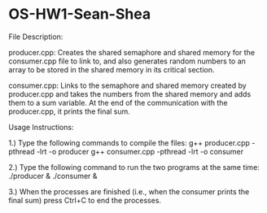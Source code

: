 # OS-HW1-Sean-Shea

File Description:

producer.cpp: 
Creates the shared semaphore and shared memory for the consumer.cpp  file to 
link to, and also generates random numbers to an array to be stored in the 
shared memory in its critical section.

consumer.cpp: 
Links to the semaphore and shared memory created by producer.cpp and takes 
the numbers from the shared memory and adds them to a sum variable. At the 
end of the communication with the producer.cpp, it prints the final sum.

Usage Instructions:

1.) Type the following commands to compile the files:
    g++ producer.cpp -pthread -lrt -o producer
    g++ consumer.cpp -pthread -lrt -o consumer

2.) Type the following command to run the two programs at the same time:
    ./producer & ./consumer &

3.) When the processes are finished (i.e., when the consumer prints the 
    final sum) press Ctrl+C to end the processes.
